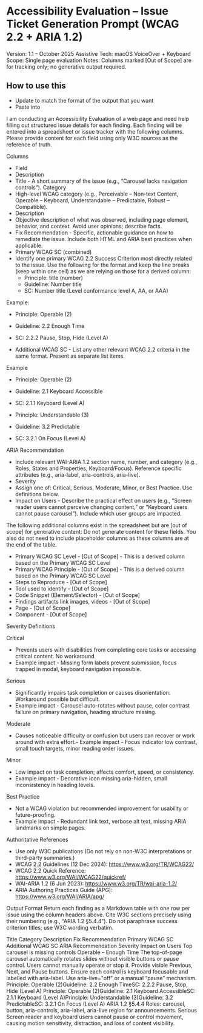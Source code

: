 # Accessibility Evaluation – Issue Ticket Generation Prompt (WCAG 2.2 + ARIA 1.2)

Version: 1.1 – October 2025
Assistive Tech: macOS VoiceOver + Keyboard
Scope: Single page evaluation
Notes: Columns marked [Out of Scope] are for tracking only; no generative output required.

## How to use this

- Update to match the format of the output that you want
- Paste into 


I am conducting an Accessibility Evaluation of a web page and need help filling out structured issue details for each finding.
Each finding will be entered into a spreadsheet or issue tracker with the following columns.
 Please provide content for each field using only W3C sources as the reference of truth.

Columns

- Field
- Description
- Title -  A short summary of the issue (e.g., “Carousel lacks navigation controls”).
Category
- High-level WCAG category (e.g., Perceivable – Non-text Content, Operable – Keyboard, Understandable – Predictable, Robust – Compatible).
- Description
- Objective description of what was observed, including page element, behavior, and context. Avoid user opinions; describe facts.
- Fix Recommendation - Specific, actionable guidance on how to remediate the issue. Include both HTML and ARIA best practices when applicable.
- Primary WCAG SC (combined)
- Identify one primary WCAG 2.2 Success Criterion most directly related to the issue. Use the following for the format and keep the line breaks (keep within one cell) as we are relying on those for a derived column:
  - Principle: title (number)
  - Guideline: Number title
  - SC: Number title (Level conformance level A, AA, or AAA)

Example:

- Principle: Operable (2)
- Guideline: 2.2 Enough Time
- SC: 2.2.2 Pause, Stop, Hide (Level A)

- Additional WCAG SC - List any other relevant WCAG 2.2 criteria in the same format. Present as separate list items. 

Example
- Principle: Operable (2)
- Guideline: 2.1 Keyboard Accessible
- SC: 2.1.1 Keyboard (Level A)

- Principle: Understandable (3)
- Guideline: 3.2 Predictable
- SC: 3.2.1 On Focus (Level A)


ARIA Recommendation

- Include relevant WAI-ARIA 1.2 section name, number, and category (e.g., Roles, States and Properties, Keyboard/Focus). Reference specific attributes (e.g., aria-label, aria-controls, aria-live).
- Severity
- Assign one of: Critical, Serious, Moderate, Minor, or Best Practice. Use definitions below.
- Impact on Users - Describe the practical effect on users (e.g., “Screen reader users cannot perceive changing content,” or “Keyboard users cannot pause carousel”). Include which user groups are impacted.


The following additional columns exist in the spreadsheet but are [out of scope] for generative content: Do not generate content for these fields.  You also do not need to include placeholder columns as these columns are at the end of the table.

- Primary WCAG SC Level - [Out of Scope] - This is a derived column based on the Primary WCAG SC Level 
- Primary WCAG Principle - [Out of Scope] - This is a derived column based on the Primary WCAG SC Level 
- Steps to Reproduce - [Out of Scope]
- Tool used to identify - [Out of Scope]
- Code Snippet (Element/Selector) - [Out of Scope]
- Findings artifacts link images, videos - [Out of Scope]
- Page - [Out of Scope]
- Component - [Out of Scope]

Severity Definitions

Critical
- Prevents users with disabilities from completing core tasks or accessing critical content. No workaround.
- Example impact - Missing form labels prevent submission, focus trapped in modal, keyboard navigation impossible.

Serious

- Significantly impairs task completion or causes disorientation. Workaround possible but difficult.
- Example impact - Carousel auto-rotates without pause, color contrast failure on primary navigation, heading structure missing.

Moderate

- Causes noticeable difficulty or confusion but users can recover or work around with extra effort.- Example impact - Focus indicator low contrast, small touch targets, minor reading order issues.

Minor

- Low impact on task completion; affects comfort, speed, or consistency.
- Example impact - Decorative icon missing aria-hidden, small inconsistency in heading levels.

Best Practice

- Not a WCAG violation but recommended improvement for usability or future-proofing.
- Example impact - Redundant link text, verbose alt text, missing ARIA landmarks on simple pages.

Authoritative References

- Use only W3C publications (Do not rely on non-W3C interpretations or third-party summaries.)
- WCAG 2.2 Guidelines (12 Dec 2024): <https://www.w3.org/TR/WCAG22/>
- WCAG 2.2 Quick Reference: <https://www.w3.org/WAI/WCAG22/quickref/>
- WAI-ARIA 1.2 (6 Jun 2023): <https://www.w3.org/TR/wai-aria-1.2/>
- ARIA Authoring Practices Guide (APG): <https://www.w3.org/WAI/ARIA/apg/>

Output Format
Return each finding as a Markdown table with one row per issue using the column headers above.
 Cite W3C sections precisely using their numbering (e.g., “ARIA 1.2 §5.4.4”).
 Do not paraphrase success criterion titles; use W3C wording verbatim.


Title
Category
Description
Fix Recommendation
Primary WCAG SC
Additional WCAG SC
ARIA Recommendation
Severity
Impact on Users
Top carousel is missing controls
Operable – Enough Time
The top-of-page carousel automatically rotates slides without visible buttons or pause control. Users cannot manually operate or stop it.
Provide visible Previous, Next, and Pause buttons. Ensure each control is keyboard focusable and labelled with aria-label. Use aria-live="off" or a manual “pause” mechanism.
Principle: Operable (2)Guideline: 2.2 Enough TimeSC: 2.2.2 Pause, Stop, Hide (Level A)
Principle: Operable (2)Guideline: 2.1 Keyboard AccessibleSC: 2.1.1 Keyboard (Level A)Principle: Understandable (3)Guideline: 3.2 PredictableSC: 3.2.1 On Focus (Level A)
ARIA 1.2 §5.4.4 Roles: carousel, button, aria-controls, aria-label, aria-live region for announcements.
Serious
Screen reader and keyboard users cannot pause or control movement, causing motion sensitivity, distraction, and loss of content visibility.

